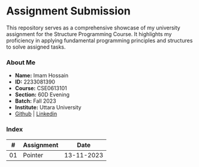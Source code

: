 # Assignment Submission

This repository serves as a comprehensive showcase of my university assignment for the Structure Programming Course. It highlights my proficiency in applying fundamental programming principles and structures to solve assigned tasks.

### About Me
- **Name:** Imam Hossain 
- **ID:** 2233081390 
- **Course:** CSE0613101 
- **Section:** 60D Evening
- **Batch:** Fall 2023
- **Institute:** Uttara University
- [Github](https://github.com/imam0049) | [Linkedin](https://www.linkedin.com/in/imam0049)

### Index
| #  | Assignment | Date       |
| -- | ---------- | ---------- |
| 01 | Pointer    | 13-11-2023 |
